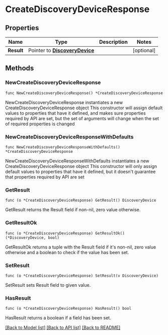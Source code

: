 # CreateDiscoveryDeviceResponse

## Properties

Name | Type | Description | Notes
------------ | ------------- | ------------- | -------------
**Result** | Pointer to [**DiscoveryDevice**](DiscoveryDevice.md) |  | [optional] 

## Methods

### NewCreateDiscoveryDeviceResponse

`func NewCreateDiscoveryDeviceResponse() *CreateDiscoveryDeviceResponse`

NewCreateDiscoveryDeviceResponse instantiates a new CreateDiscoveryDeviceResponse object
This constructor will assign default values to properties that have it defined,
and makes sure properties required by API are set, but the set of arguments
will change when the set of required properties is changed

### NewCreateDiscoveryDeviceResponseWithDefaults

`func NewCreateDiscoveryDeviceResponseWithDefaults() *CreateDiscoveryDeviceResponse`

NewCreateDiscoveryDeviceResponseWithDefaults instantiates a new CreateDiscoveryDeviceResponse object
This constructor will only assign default values to properties that have it defined,
but it doesn't guarantee that properties required by API are set

### GetResult

`func (o *CreateDiscoveryDeviceResponse) GetResult() DiscoveryDevice`

GetResult returns the Result field if non-nil, zero value otherwise.

### GetResultOk

`func (o *CreateDiscoveryDeviceResponse) GetResultOk() (*DiscoveryDevice, bool)`

GetResultOk returns a tuple with the Result field if it's non-nil, zero value otherwise
and a boolean to check if the value has been set.

### SetResult

`func (o *CreateDiscoveryDeviceResponse) SetResult(v DiscoveryDevice)`

SetResult sets Result field to given value.

### HasResult

`func (o *CreateDiscoveryDeviceResponse) HasResult() bool`

HasResult returns a boolean if a field has been set.


[[Back to Model list]](../README.md#documentation-for-models) [[Back to API list]](../README.md#documentation-for-api-endpoints) [[Back to README]](../README.md)


